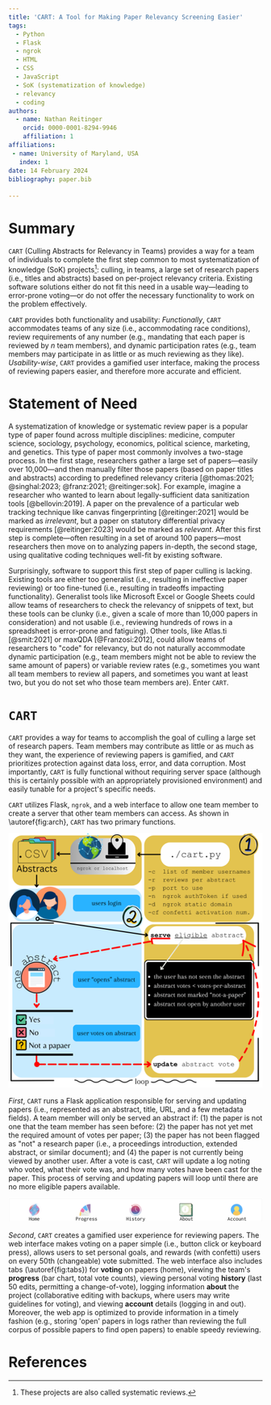 ```yaml
---
title: 'CART: A Tool for Making Paper Relevancy Screening Easier'
tags:
  - Python
  - Flask
  - ngrok 
  - HTML
  - CSS
  - JavaScript
  - SoK (systematization of knowledge)
  - relevancy 
  - coding  
authors:
  - name: Nathan Reitinger
    orcid: 0000-0001-8294-9946
    affiliation: 1
affiliations:
 - name: University of Maryland, USA
   index: 1
date: 14 February 2024
bibliography: paper.bib

---
```


# Summary

`CART` (Culling Abstracts for Relevancy in Teams) provides a way for a team of individuals to complete the first step common to most systematization of knowledge (SoK) projects[^1]: culling, in teams, a large set of research papers (i.e., titles and abstracts) based on per-project relevancy criteria. Existing software solutions either do not fit this need in a usable way—leading to error-prone voting—or do not offer the necessary functionality to work on the problem effectively.

`CART` provides both functionality and usability: *Functionally*, `CART` accommodates teams of any size (i.e., accommodating race conditions), review requirements of any number (e.g., mandating that each paper is reviewed by *n* team members), and dynamic participation rates (e.g., team members may participate in as little or as much reviewing as they like). *Usability-wise*, `CART` provides a gamified user interface, making the process of reviewing papers easier, and therefore more accurate and efficient. 

# Statement of Need

A systematization of knowledge or systematic review paper is a popular type of paper found across multiple disciplines: medicine, computer science, sociology, psychology, economics, political science, marketing, and genetics. This type of paper most commonly involves a two-stage process. In the first stage, researchers gather a large set of papers—easily over 10,000—and then manually filter those papers (based on paper titles and abstracts) according to predefined relevancy criteria [@thomas:2021; @singhal:2023; @franz:2021; @reitinger:sok]. For example, imagine a researcher who wanted to learn about legally-sufficient data sanitization tools [@bellovin:2019]. A paper on the prevalence of a particular web tracking technique like canvas fingerprinting [@reitinger:2021] would be marked as *irrelevant*, but a paper on statutory differential privacy requirements [@reitinger:2023] would be marked as *relevant*. After this first step is complete—often resulting in a set of around 100 papers—most researchers then move on to analyzing papers in-depth, the second stage, using qualitative coding techniques well-fit by existing software.

Surprisingly, software to support this first step of paper culling is lacking. Existing tools are either too generalist (i.e., resulting in ineffective paper reviewing) or too fine-tuned (i.e., resulting in tradeoffs impacting functionality). Generalist tools like Microsoft Excel or Google Sheets could allow teams of researchers to check the relevancy of snippets of text, but these tools can be clunky (i.e., given a scale of more than 10,000 papers in consideration) and not usable (i.e., reviewing hundreds of rows in a spreadsheet is error-prone and fatiguing). Other tools, like Atlas.ti [@smit:2021] or maxQDA [@Franzosi:2012], could allow teams of researchers to "code" for relevancy, but do not naturally accommodate dynamic participation (e.g., team members might not be able to review the same amount of papers) or variable review rates (e.g., sometimes you want all team members to review all papers, and sometimes you want at least two, but you do not set who those team members are). Enter `CART`.



# `CART`

`CART` provides a way for teams to accomplish the goal of culling a large set of research papers. Team members may contribute as little or as much as they want, the experience of reviewing papers is gamified, and `CART` prioritizes protection against data loss, error, and data corruption. Most importantly, `CART` is fully functional without requiring server space (although this is certainly possible with an appropriately provisioned environment) and easily tunable for a project's specific needs. 

`CART` utilizes Flask, `ngrok`, and a web interface to allow one team member to create a server that other team members can access. As shown in \autoref{fig:arch}, `CART` has two primary functions. 



![Architecture of `CART`.\label{fig:arch}](../docs/img/architecture.png)

*First*, `CART` runs a Flask application responsible for serving and updating papers (i.e., represented as an abstract, title, URL, and a few metadata fields). A team member will only be served an abstract if: (1) the paper is not one that the team member has seen before: (2) the paper has not yet met the required amount of votes per paper; (3) the paper has not been flagged as "not" a research paper (i.e., a proceedings introduction, extended abstract, or similar document); and (4) the paper is not currently being viewed by another user. After a vote is cast, `CART`  will update a log noting who voted, what their vote was, and how many votes have been cast for the paper. This process of serving and updating papers will loop until there are no more eligible papers available. 

![Web interface tabs: home, progress, history, information, and account.\label{fig:tabs}](../docs/img/dock.png)

*Second*, `CART` creates a gamified user experience for reviewing papers. The web interface makes voting on a paper simple (i.e., button click or keyboard press), allows users to set personal goals, and rewards (with confetti) users on every 50th (changeable) vote submitted. The web interface also includes tabs (\autoref{fig:tabs}) for **voting** on papers (home), viewing the team's **progress** (bar chart, total vote counts), viewing personal voting **history** (last 50 edits, permitting a change-of-vote), logging information **about** the project (collaborative editing with backups, where users may write guidelines for voting), and viewing **account** details (logging in and out). Moreover, the web app is optimized to provide information in a timely fashion (e.g., storing 'open' papers in logs rather than reviewing the full corpus of possible papers to find open papers) to enable speedy reviewing. 



# References





[^1]: These projects are also called systematic reviews. 
